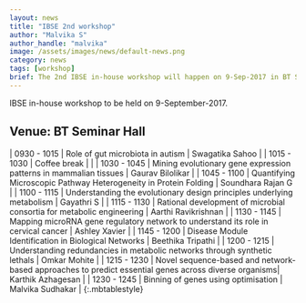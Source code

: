 ```yaml
---
layout: news
title: "IBSE 2nd workshop"
author: "Malvika S"
author_handle: "malvika"
image: /assets/images/news/default-news.png
category: news
tags: [workshop]
brief: The 2nd IBSE in-house workshop will happen on 9-Sep-2017 in BT Seminar Hall. <a href="/news/IBSE-workshop-02">Schedule</a>
---
```

IBSE in-house workshop to be held on 9-September-2017.

<h2><span class =" label label-default">Venue: BT Seminar Hall</span></h2>

| 0930&nbsp;-&nbsp;1015 | Role of gut microbiota in autism | Swagatika Sahoo |
| 1015 - 1030 | Coffee break |  |
| 1030 - 1045 | Mining evolutionary gene expression patterns in mammalian tissues | Gaurav Bilolikar   |
| 1045 - 1100 | Quantifying Microscopic Pathway Heterogeneity in Protein Folding  | Soundhara Rajan G  |
| 1100 - 1115 | Understanding the evolutionary design principles underlying metabolism | Gayathri S |
| 1115 - 1130 | Rational development of microbial consortia for metabolic engineering | Aarthi Ravikrishnan |
| 1130 - 1145 | Mapping microRNA gene regulatory network to understand its role in cervical cancer | Ashley Xavier |
| 1145 - 1200 | Disease Module Identification in Biological Networks | Beethika Tripathi |
| 1200 - 1215 | Understanding redundancies in metabolic networks through synthetic lethals | Omkar Mohite |
| 1215 - 1230 | Novel sequence-based and network-based approaches to predict essential genes across diverse organisms| Karthik Azhagesan |
| 1230 - 1245 | Binning of genes using optimisation | Malvika Sudhakar |
{:.mbtablestyle}
